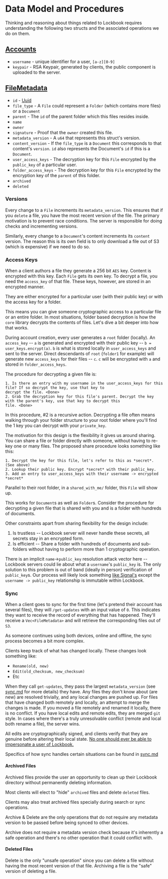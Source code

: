 # Data Model and Procedures

Thinking and reasoning about things related to Lockbook requires understanding the following two structs and the associated operations we do on them. 

## [Accounts](https://github.com/lockbook/lockbook/blob/master/core/src/model/account.rs)

+ `username` - unique identifier for a user, `[a-z][0-9]`
+ `keypair` - RSA Keypair, generated by clients, the public component is uploaded to the server.

## [FileMetadata](https://github.com/lockbook/lockbook/blob/master/core/src/model/file_metadata.rs)

+ `id` - [Uuid](https://en.wikipedia.org/wiki/Universally_unique_identifier)
+ `file_type` - A `File` could represent a `Folder` (which contains more files) or a `Document`
+ `parent` - The `id` of the parent folder which this files resides inside.
+ `name`
+ `owner`
+ `signature` - Proof that the `owner` created this file.
+ `metadata_version` - A `u64` that represents this struct's version.
+ `content_version` - If the `file_type` is a `Document` this corresponds to that content's `version`. `id` also represents 
the Document's `id` if this is a `Document`. 
+ `user_access_keys` - The decryption key for this `File` encrypted by the `public_key` of a particular user.
+ `folder_access_keys` - The decryption key for this `File` encrypted by the encryption key of the `parent` of this 
folder.
+ `archived`
+ `deleted`

### Versions

Every change to a `File` increments its `metadata_version`. This ensures that if you `delete` a file, you have the most 
recent version of the file. The primary motivation is to prevent race conditions. The server is responsible for doing 
checks and incrementing versions.

Similarly, every change to a `Document`'s content increments its `content` version. The reason this is its own field is
to only download a file out of S3 (which is expensive) if we need to do so.

### Access Keys

When a client authors a file they generate a 256 bit `AES` key. Content is encrypted with this key. Each `File` gets 
its own key. To decrypt a file, you need the `access_key` of that file. These keys, however, are stored in an encrypted manner.

They are either encrypted for a particular user (with their public key) or with the access key for a folder.

This means you can give someone cryptographic access to a particular file or an entire folder. In most situations, folder
based decryption is how the `core` library decrypts the contents of files. Let's dive a bit deeper into how that works.

During account creation, every user generates a `root` folder (locally). An `access_key` -- `a` is generated and encrypted with
their public key -- `b = user_keys.encrypt(a)`. `b` is what is stored locally in `user_access_keys` and sent to the server. Direct descendants 
of `root` (`folder1` for example) will generate new `access_keys` for their files -- `c`. `c` will be encrypted with `a`
and stored in `folder_access_keys`. 

The procedure for decrypting a given file is:
```
1. Is there an entry with my username in the user_access_keys for this file? If so decrypt the key, use that key to 
decrypt the file. <Done>
2. Grab the decryption key for this file's parent. Decrypt the key with the parent's key, use that key to decrypt this 
file. <Done>
```

In this procedure, #2 is a recursive action. Decrypting a file often means walking through your folder structure to your 
root folder where you'll find the 1 key you can decrypt with your `private_key`.

The motivation for this design is the flexibility it gives us around sharing. You can share a file or folder directly with 
someone, without having to re-key one or many files. The proposed share procedure looks something like this:

```
1. Decrypt the key for this file, let's refer to this as *secret*. (See above)
2. Lookup their public key. Encrypt *secret* with their public_key.
3. Add an entry to user_access_keys with their username -> encrypted *secret*
```

Parallel to their root folder, in a `shared_with_me/` folder, this `File` will show up.

This works for `Document`s as well as `Folder`s. Consider the procedure for decrypting a given file that is shared with 
you and is a folder with hundreds of documents.

Other constraints apart from sharing flexibility for the design include:
1. Is trustless -- Lockbook server will never handle these secrets, all secrets stay in an encrypted form.
2. Is efficient -- Share a folder with hundreds of documents and sub-folders without having to perform more than 1 
cryptographic operation.

There is an implicit `name`->`public_key` resolution attack vector here -- Lockbook servers could lie about what a 
`username`'s `public_key` is. The only solution to this problem is out of band (ideally in person) verification of 
`public_key`s. Our process will likely look something [like Signal's][signal-link] except the `username -> public_key` 
relationship is immutable within Lockbook.

### Sync

When a client goes to sync for the first time (let's pretend their account has several files), they will `/get-updates` 
with an input value of `0`. This indicates they want to receive the record of everything that has happened. They'll 
receive a `Vec<FileMetadata>` and will retrieve the corresponding files out of `S3`.

As someone continues using both devices, online and offline, the sync process becomes a bit more complex.

Clients keep track of what has changed locally. These changes look something like:
+ `Rename(old, new)`
+ `Edit(old_checksum, new_checksum)`
+ Etc

When they call `get-updates`, they pass the largest `metadata_version` (see [sync.md](sync.md) for more details) they have. Any files they don't know about (are
new) are resolved trivially, and any local changes are pushed up. For files that have changed both remotely and
locally, an attempt to merge the changes is made. If you moved a file remotely and renamed it locally, there is no
conflict. If you have local edits and remote edits, they are merged `git` style. In cases where there's a truly
unresolvable conflict (remote and local both rename a file), the server wins.

All edits are cryptographically signed, and clients verify that they are genuine before altering their local state. 
[No one should ever be able to impersonate a user of Lockbook.](https://en.wikipedia.org/wiki/2020_Twitter_bitcoin_scam)

Specifics of how sync handles certain situations can be found in [sync.md](sync.md)

#### Archived Files

Archived files provide the user an opportunity to clean up their Lockbook directory without permanently deleting 
information.

Most clients will elect to "hide" `archived` files and delete `deleted` files.

Clients may also treat archived files specially during search or sync operations.

Archive & Delete are the only operations that do not require any metadata version to be passed before being synced to
other devices.

Archive does not require a metadata version check because it's inherently a safe operation and there's no other operation
that it could conflict with.

#### Deleted Files

Delete is the only "unsafe operation" since you can delete a file without having the most recent version of that file. 
Archiving a file is the "safe" version of deleting a file. 

[signal-link]: https://support.signal.org/hc/en-us/articles/360007060632-What-is-a-safety-number-and-why-do-I-see-that-it-changed-
[sync-service]: https://github.com/lockbook/lockbook/blob/master/core/src/service/sync_service.rs

